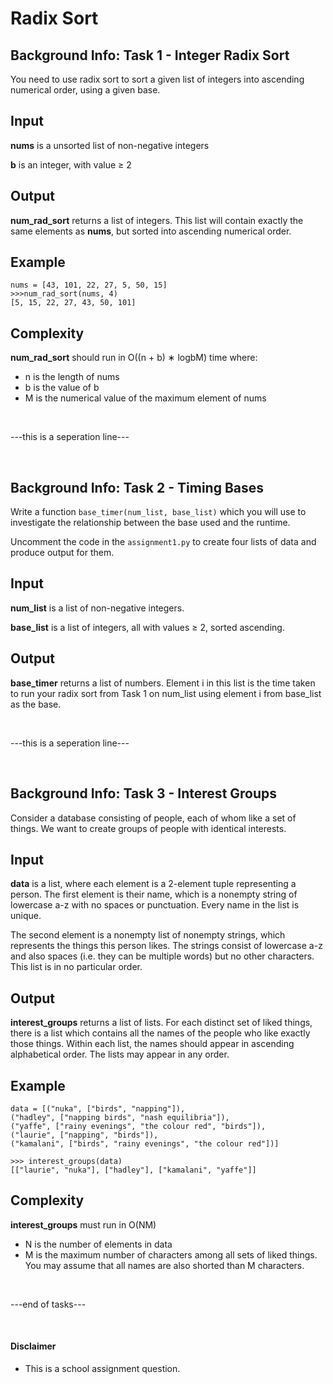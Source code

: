 # Radix Sort

## Background Info: Task 1 - Integer Radix Sort
You need to use radix sort to sort a given list of integers into ascending numerical order, using a given base.

## Input
**nums** is a unsorted list of non-negative integers

**b** is an integer, with value ≥ 2

## Output
**num_rad_sort** returns a list of integers. This list will contain exactly the same elements as **nums**, but sorted into ascending numerical order.

## Example
```
nums = [43, 101, 22, 27, 5, 50, 15]
>>>num_rad_sort(nums, 4)
[5, 15, 22, 27, 43, 50, 101]
```

## Complexity
**num_rad_sort** should run in O((n + b) ∗ logbM) time where:
- n is the length of nums
- b is the value of b
- M is the numerical value of the maximum element of nums

<br />

---this is a seperation line---

<br />


## Background Info: Task 2 - Timing Bases
Write a function ```base_timer(num_list, base_list)``` which you will use to investigate the relationship between the base used and the runtime.

Uncomment the code in the ```assignment1.py``` to create four lists of data and produce output for them.

## Input
**num_list** is a list of non-negative integers.

**base_list** is a list of integers, all with values ≥ 2, sorted ascending.

## Output
**base_timer** returns a list of numbers. Element i in this list is the time taken to run your radix sort from Task 1 on num_list using element i from base_list as the base.


<br />

---this is a seperation line---

<br />


## Background Info: Task 3 - Interest Groups
Consider a database consisting of people, each of whom like a set of things. We want to create groups of people with identical interests.

## Input
**data** is a list, where each element is a 2-element tuple representing a person. The first element
is their name, which is a nonempty string of lowercase a-z with no spaces or punctuation. Every
name in the list is unique.

The second element is a nonempty list of nonempty strings, which represents the things this
person likes. The strings consist of lowercase a-z and also spaces (i.e. they can be multiple
words) but no other characters. This list is in no particular order.

## Output
**interest_groups** returns a list of lists. For each distinct set of liked things, there is a list which contains all the names of the people who like exactly those things. Within each list, the names should appear in ascending alphabetical order. The lists may appear in any order.

## Example
```
data = [("nuka", ["birds", "napping"]),
("hadley", ["napping birds", "nash equilibria"]),
("yaffe", ["rainy evenings", "the colour red", "birds"]),
("laurie", ["napping", "birds"]),
("kamalani", ["birds", "rainy evenings", "the colour red"])]

>>> interest_groups(data)
[["laurie", "nuka"], ["hadley"], ["kamalani", "yaffe"]]
```

## Complexity
**interest_groups** must run in O(NM)
- N is the number of elements in data
- M is the maximum number of characters among all sets of liked things. You may assume that all names are also shorted than M characters.

<br />

---end of tasks---
 
  <br />
 
#### Disclaimer
- This is a school assignment question. 

